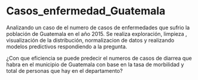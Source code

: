 # Casos_enfermedad_Guatemala
Analizando un caso de el numero de casos de enfermedades que sufrio la población de Guatemala en el año 2015. 
Se realiza exploración, limpieza , visualización de la distribución,  normalizacion de datos y realizando modelos predictivos respondiendo a la pregunta.

¿Con que eficiencia se puede predecir el numeros de casos de diarrea que habra en el municipio de Guatemala con base en la tasa de morbilidad y total de personas que hay en el departamento?
